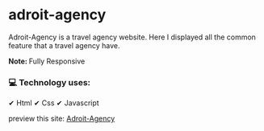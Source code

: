# adroit-agency

<p>Adroit-Agency is a travel agency website. Here I displayed all the common feature that a travel agency have.</p>

<p><b>Note: </b> Fully Responsive</p>

<h3>💻 Technology uses:</h3>

✔ Html
✔ Css
✔ Javascript

preview this site: <a href="https://adriot-agency.netlify.app/">Adroit-Agency</a>
